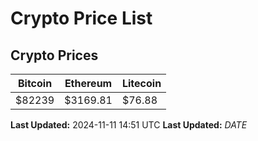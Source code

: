 # Crypto Price List

## Crypto Prices
| Bitcoin | Ethereum | Litecoin |
| ------- | -------- | -------- |
| $82239 | $3169.81 | $76.88 |
**Last Updated:** 2024-11-11 14:51 UTC
**Last Updated:** $DATE$
